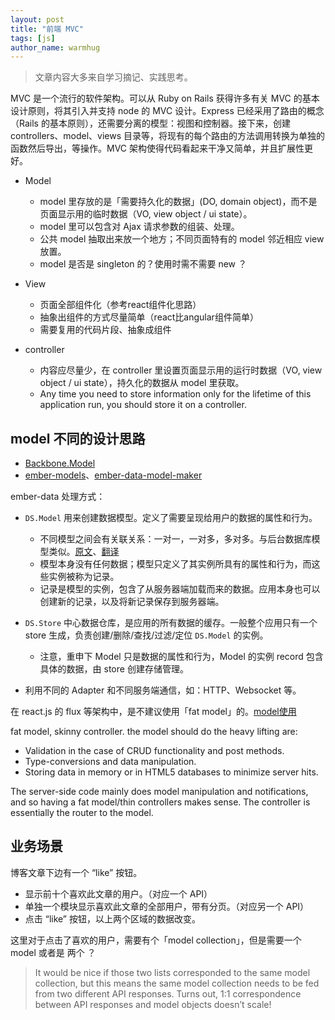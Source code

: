 ```yaml
---
layout: post
title: "前端 MVC"
tags: [js]
author_name: warmhug
---
```


> 文章内容大多来自学习摘记、实践思考。

MVC 是一个流行的软件架构。可以从 Ruby on Rails 获得许多有关 MVC 的基本设计原则，将其引入并支持 node 的 MVC 设计。Express 已经采用了路由的概念（Rails 的基本原则），还需要分离的模型：视图和控制器。接下来，创建 controllers、model、views 目录等，将现有的每个路由的方法调用转换为单独的函数然后导出，等操作。MVC 架构使得代码看起来干净又简单，并且扩展性更好。

- Model
  - model 里存放的是「需要持久化的数据」(DO, domain object)，而不是页面显示用的临时数据（VO, view object / ui state）。
  - model 里可以包含对 Ajax 请求参数的组装、处理。
  - 公共 model 抽取出来放一个地方；不同页面特有的 model 邻近相应 view 放置。
  - model 是否是 singleton 的？使用时需不需要 new ？

- View
  - 页面全部组件化（参考react组件化思路）
  - 抽象出组件的方式尽量简单（react比angular组件简单）
  - 需要复用的代码片段、抽象成组件

- controller
  - 内容应尽量少，在 controller 里设置页面显示用的运行时数据（VO, view object / ui state），持久化的数据从 model 里获取。
  - Any time you need to store information only for the lifetime of this application run, you should store it on a controller.

## model 不同的设计思路

- [Backbone.Model](http://backbonejs.org/#Model)
- [ember-models](http://guides.emberjs.com/v1.10.0/models/)、[ember-data-model-maker](http://andycrum.github.io/ember-data-model-maker/)

ember-data 处理方式：

- `DS.Model` 用来创建数据模型。定义了需要呈现给用户的数据的属性和行为。
  - 不同模型之间会有关联关系：一对一，一对多，多对多。与后台数据库模型类似。[原文](http://guides.emberjs.com/v1.10.0/models/defining-models/#toc_defining-relationships)、[翻译](https://m.oschina.net/blog/518608)
  - 模型本身没有任何数据；模型只定义了其实例所具有的属性和行为，而这些实例被称为记录。
  - 记录是模型的实例，包含了从服务器端加载而来的数据。应用本身也可以创建新的记录，以及将新记录保存到服务器端。

- `DS.Store` 中心数据仓库，是应用的所有数据的缓存。一般整个应用只有一个 store 生成，负责创建/删除/查找/过滤/定位 `DS.Model` 的实例。
  - 注意，重申下 Model 只是数据的属性和行为，Model 的实例 record 包含具体的数据，由 store 创建存储管理。

- 利用不同的 Adapter 和不同服务端通信，如：HTTP、Websocket 等。

在 react.js 的 flux 等架构中，是不建议使用「fat model」的。[model使用](https://medium.com/swlh/the-case-for-flux-379b7d1982c6)

fat model, skinny controller. the model should do the heavy lifting are:

- Validation in the case of CRUD functionality and post methods.
- Type-conversions and data manipulation.
- Storing data in memory or in HTML5 databases to minimize server hits.

The server-side code mainly does model manipulation and notifications, and so having a fat model/thin controllers makes sense. The controller is essentially the router to the model.

## 业务场景

博客文章下边有一个 “like” 按钮。

- 显示前十个喜欢此文章的用户。（对应一个 API）
- 单独一个模块显示喜欢此文章的全部用户，带有分页。（对应另一个 API）
- 点击 “like” 按钮，以上两个区域的数据改变。

这里对于点击了喜欢的用户，需要有个「model collection」，但是需要一个 model 或者是 两个 ？

> It would be nice if those two lists corresponded to the same model collection, but this means the same model collection needs to be fed from two different API responses. Turns out, 1:1 correspondence between API responses and model objects doesn’t scale!
